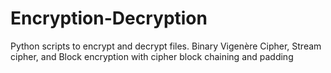 # Encryption-Decryption
Python scripts to encrypt and decrypt files.
Binary Vigenère Cipher, Stream cipher, and Block encryption with cipher block chaining and padding
